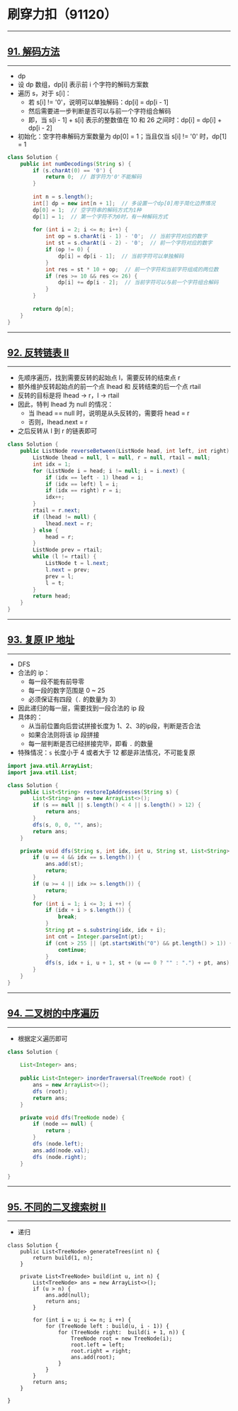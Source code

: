 # 刷穿力扣（91120）

****

## [91. 解码方法](https://leetcode.cn/problems/decode-ways/)

****

- dp
- 设 dp 数组，dp[i] 表示前 i 个字符的解码方案数
- 遍历 s，对于 s[i]：
  - 若 s[i] != '0'，说明可以单独解码：dp[i] = dp[i - 1]
  - 然后需要进一步判断是否可以与前一个字符组合解码
  - 即，当 s[i - 1] + s[i] 表示的整数值在 10 和 26 之间时：dp[i] = dp[i] + dp[i - 2]
- 初始化：空字符串解码方案数量为 dp[0] = 1；当且仅当 s[i] != '0' 时，dp[1] = 1

```java
class Solution {
    public int numDecodings(String s) {
        if (s.charAt(0) == '0') {
            return 0;  // 首字符为'0'不能解码
        }
        
        int n = s.length();
        int[] dp = new int[n + 1];  // 多设置一个dp[0]用于简化边界情况
        dp[0] = 1;  // 空字符串的解码方式为1种
        dp[1] = 1;  // 第一个字符不为0时，有一种解码方式
        
        for (int i = 2; i <= n; i++) {
            int op = s.charAt(i - 1) - '0';  // 当前字符对应的数字
            int st = s.charAt(i - 2) - '0';  // 前一个字符对应的数字
            if (op != 0) {
                dp[i] = dp[i - 1];  // 当前字符可以单独解码
            }
            int res = st * 10 + op;  // 前一个字符和当前字符组成的两位数
            if (res >= 10 && res <= 26) {
                dp[i] += dp[i - 2];  // 当前字符可以与前一个字符组合解码
            }
        }
        
        return dp[n];
    }
}
```

****

## [92. 反转链表 II](https://leetcode.cn/problems/reverse-linked-list-ii/)

****

- 先顺序遍历，找到需要反转的起始点 l，需要反转的结束点 r
- 额外维护反转起始点的前一个点 lhead 和 反转结束的后一个点 rtail
- 反转的目标是将 lhead -> r，l -> rtail
- 因此，特判 lhead 为 null 的情况：
  - 当 lhead  == null 时，说明是从头反转的，需要将 head = r
  - 否则，lhead.next = r
- 之后反转从 l 到 r 的链表即可

```java
class Solution {
    public ListNode reverseBetween(ListNode head, int left, int right) {
        ListNode lhead = null, l = null, r = null, rtail = null;
        int idx = 1;
        for (ListNode i = head; i != null; i = i.next) {
            if (idx == left - 1) lhead = i;
            if (idx == left) l = i;
            if (idx == right) r = i;
            idx++;
        }
        rtail = r.next;
        if (lhead != null) {
            lhead.next = r;
        } else {
            head = r;
        }
        ListNode prev = rtail;
        while (l != rtail) {
            ListNode t = l.next;
            l.next = prev;
            prev = l;
            l = t;
        }
        return head;
    }
}
```

****

## [93. 复原 IP 地址](https://leetcode.cn/problems/restore-ip-addresses/)

****

- DFS
- 合法的 ip：
  - 每一段不能有前导零
  - 每一段的数字范围是 0 ~ 25
  - 必须保证有四段（`.` 的数量为 3）
- 因此递归的每一层，需要找到一段合法的 ip 段
- 具体的：
  - 从当前位置向后尝试拼接长度为 1、2、3的ip段，判断是否合法
  - 如果合法则将该 ip 段拼接
  - 每一层判断是否已经拼接完毕，即看 `.` 的数量
- 特殊情况：`s` 长度小于 4 或者大于 12 都是非法情况，不可能复原

```java
import java.util.ArrayList;
import java.util.List;

class Solution {
    public List<String> restoreIpAddresses(String s) {
        List<String> ans = new ArrayList<>();
        if (s == null || s.length() < 4 || s.length() > 12) {
            return ans;
        }
        dfs(s, 0, 0, "", ans);
        return ans;
    }

    private void dfs(String s, int idx, int u, String st, List<String> ans) {
        if (u == 4 && idx == s.length()) { 
            ans.add(st);
            return;
        }
        if (u >= 4 || idx >= s.length()) {
            return;
        }
        for (int i = 1; i <= 3; i ++) { 
            if (idx + i > s.length()) {
                break;
            }
            String pt = s.substring(idx, idx + i);
            int cnt = Integer.parseInt(pt);
            if (cnt > 255 || (pt.startsWith("0") && pt.length() > 1)) {
                continue;
            }
            dfs(s, idx + i, u + 1, st + (u == 0 ? "" : ".") + pt, ans);
        }
    }
}
```

****

## [94. 二叉树的中序遍历](https://leetcode.cn/problems/binary-tree-inorder-traversal/)

****

- 根据定义遍历即可

```java
class Solution {
    
    List<Integer> ans;
    
    public List<Integer> inorderTraversal(TreeNode root) {
        ans = new ArrayList<>();
        dfs (root);
        return ans;
    }

    private void dfs(TreeNode node) {
        if (node == null) {
            return ;
        }
        dfs (node.left);
        ans.add(node.val);
        dfs (node.right);
    }

}
```

****

## [95. 不同的二叉搜索树 II](https://leetcode.cn/problems/unique-binary-search-trees-ii/)

****

- 递归

```
class Solution {
    public List<TreeNode> generateTrees(int n) {
        return build(1, n);
    }

    private List<TreeNode> build(int u, int n) {
        List<TreeNode> ans = new ArrayList<>();
        if (u > n) {
            ans.add(null);
            return ans;
        }

        for (int i = u; i <= n; i ++) {
            for (TreeNode left : build(u, i - 1)) {
                for (TreeNode right:  build(i + 1, n)) {
                    TreeNode root = new TreeNode(i);
                    root.left = left;
                    root.right = right;
                    ans.add(root);
                }
            }
        }
        return ans;
    }

}
```

